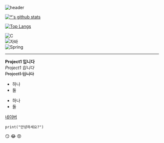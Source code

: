 
![header](https://capsule-render.vercel.app/api?type=wave&color=auto&height=300&section=header&text=Project1&fontSize=90)

[![*'s github stats](https://github-readme-stats.vercel.app/api?username=lsb0910)](https://github.com/lsb0910)

[![Top Langs](https://github-readme-stats.vercel.app/api/top-langs/?username=lsb0910)](https://github.com/lsb0910/github-readme-stats)

![C](https://img.shields.io/badge/-C-123456?style=flat-square&logo=C&logoColor=black)<br>
![자바](https://img.shields.io/badge/-자바-007396?style=flat&logo=Java&logoColor=ffffff)<br>
![Spring](https://img.shields.io/badge/-Spring-6DB33F?style=for-the-badge&logo=Spring&logoColor=white)<br>

---

**Project1 입니다** <br>
*Project1 입니다* <br>
~~Project1 입니다~~ <br>

* 하나
* 둘
- 하나
- 둘

[네이버](https://naver.com)

```
print("안녕하세요?")

```
:smirk:
:joy:
:rage:
